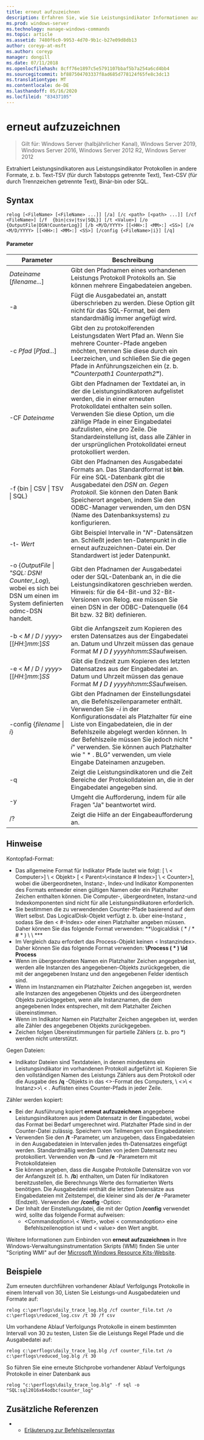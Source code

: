 ```yaml
---
title: erneut aufzuzeichnen
description: Erfahren Sie, wie Sie Leistungsindikator Informationen aus den Leistungs-coutner-Protokolldateien extrahieren.
ms.prod: windows-server
ms.technology: manage-windows-commands
ms.topic: article
ms.assetid: 7480f6c0-9953-4d70-9b1c-b27e09d8db13
author: coreyp-at-msft
ms.author: coreyp
manager: dongill
ms.date: 07/11/2018
ms.openlocfilehash: 8cff76e1897c5e5791107bbaf5b7a254a6cd4bb4
ms.sourcegitcommit: bf887504703337f8ad685d778124f65fe8c3dc13
ms.translationtype: MT
ms.contentlocale: de-DE
ms.lasthandoff: 05/16/2020
ms.locfileid: "83437105"
---
```

# <a name="relog"></a>erneut aufzuzeichnen

> Gilt für: Windows Server (halbjährlicher Kanal), Windows Server 2019, Windows Server 2016, Windows Server 2012 R2, Windows Server 2012

Extrahiert Leistungsindikatoren aus Leistungsindikator Protokollen in andere Formate, z. b. Text-TSV (für durch Tabstopps getrennte Text), Text-CSV (für durch Trennzeichen getrennte Text), Binär-bin oder SQL.

## <a name="syntax"></a>Syntax
```
relog [<FileName> [<FileName> ...]] [/a] [/c <path> [<path> ...]] [/cf <FileName>] [/f  {bin|csv|tsv|SQL}] [/t <Value>] [/o {OutputFile|DSN!CounterLog}] [/b <M/D/YYYY> [[<HH>:] <MM>:] <SS>] [/e <M/D/YYYY> [[<HH>:] <MM>:] <SS>] [/config {<FileName>|i}] [/q]
```

#### <a name="parameters"></a>Parameter

|                                         Parameter                                          |                                                                                                                                                                  Beschreibung                                                                                                                                                                   |
|--------------------------------------------------------------------------------------------|------------------------------------------------------------------------------------------------------------------------------------------------------------------------------------------------------------------------------------------------------------------------------------------------------------------------------------------------|
|                                *Dateiname* [*filename...*]                                 |                                                                                                                      Gibt den Pfadnamen eines vorhandenen Leistungs Protokoll Protokolls an. Sie können mehrere Eingabedateien angeben.                                                                                                                      |
|                                             -a                                             |                                                                                                          Fügt die Ausgabedatei an, anstatt überschrieben zu werden. Diese Option gilt nicht für das SQL-Format, bei dem standardmäßig immer angefügt wird.                                                                                                           |
|                                   -c *Pfad* [*Pfad...*]                                   |                                                       Gibt den zu protokolferenden Leistungsdaten Wert Pfad an. Wenn Sie mehrere Counter-Pfade angeben möchten, trennen Sie diese durch ein Leerzeichen, und schließen Sie die gegen Pfade in Anführungszeichen ein (z. b. **"**<em>Counterpath1</em> <em>Counterpath2</em>**"**).                                                       |
|                                       -CF *Dateiname*                                       |                                            Gibt den Pfadnamen der Textdatei an, in der die Leistungsindikatoren aufgelistet werden, die in einer erneuten Protokolldatei enthalten sein sollen. Verwenden Sie diese Option, um die zählige Pfade in einer Eingabedatei aufzulisten, eine pro Zeile. Die Standardeinstellung ist, dass alle Zähler in der ursprünglichen Protokolldatei erneut protokolliert werden.                                            |
|                                  -f {bin \| CSV \| TSV \| SQL}                                  |                                       Gibt den Pfadnamen des Ausgabedatei Formats an. Das Standardformat ist **bin**. Für eine SQL-Datenbank gibt die Ausgabedatei den *DSN an. Gegen Protokoll*. Sie können den Daten Bank Speicherort angeben, indem Sie den ODBC-Manager verwenden, um den DSN (Name des Datenbanksystems) zu konfigurieren.                                        |
|                                         -t- *Wert*                                         |                                                                                                           Gibt Beispiel Intervalle in "*N*"-Datensätzen an. Schließt jeden ten-Datenpunkt in die erneut aufzuzeichnen-Datei ein. Der Standardwert ist jeder Datenpunkt.                                                                                                           |
| -o {*OutputFile* \| *"SQL: DSN! Counter_Log*}, wobei es sich bei DSN um einen im System definierten odmc-DSN handelt. |                                                   Gibt den Pfadnamen der Ausgabedatei oder der SQL-Datenbank an, in die die Leistungsindikatoren geschrieben werden. <br>Hinweis: für die 64-Bit-und 32-Bit-Versionen von Relog. exe müssen Sie einen DSN in der ODBC-Datenquelle (64 Bit bzw. 32 Bit) definieren.                                                   |
|                          -b \< *M* / *D* / *yyyy*> [[*HH*:]*mm*:]*SS*                           |                                                                          Gibt die Anfangszeit zum Kopieren des ersten Datensatzes aus der Eingabedatei an. Datum und Uhrzeit müssen das genaue Format <em>M</em> **/** <em>D</em> **/** <em>yyyyhh</em>**:**<em>mm</em>**:**<em>SS</em>aufweisen.                                                                          |
|                          -e \< *M* / *D* / *yyyy*> [[*HH*:]*mm*:]*SS*                           |                                                                           Gibt die Endzeit zum Kopieren des letzten Datensatzes aus der Eingabedatei an. Datum und Uhrzeit müssen das genaue Format <em>M</em> **/** <em>D</em> **/** <em>yyyyhh</em>**:**<em>mm</em>**:**<em>SS</em>aufweisen.                                                                            |
|                                -config {*filename* \| *i*}                                 | Gibt den Pfadnamen der Einstellungsdatei an, die Befehlszeilenparameter enthält. Verwenden Sie *-i* in der Konfigurationsdatei als Platzhalter für eine Liste von Eingabedateien, die in der Befehlszeile abgelegt werden können. In der Befehlszeile müssen Sie jedoch nicht " *i*" verwenden. Sie können auch Platzhalter wie " \* . BLG" verwenden, um viele Eingabe Dateinamen anzugeben. |
|                                             -q                                             |                                                                                                                          Zeigt die Leistungsindikatoren und die Zeit Bereiche der Protokolldateien an, die in der Eingabedatei angegeben sind.                                                                                                                           |
|                                             -y                                             |                                                                                                                                            Umgeht die Aufforderung, indem für alle Fragen "Ja" beantwortet wird.                                                                                                                                             |
|                                             /?                                             |                                                                                                                                                      Zeigt die Hilfe an der Eingabeaufforderung an.                                                                                                                                                      |

## <a name="remarks"></a>Hinweise
Kontopfad-Format:
- Das allgemeine Format für Indikator Pfade lautet wie folgt: [ \\ \< Computer>] \\ \< Objekt> [ \< Parent>\\<instance # Index>] \\ \< Counter>], wobei die übergeordneten, Instanz-, Index-und Indikator Komponenten des Formats entweder einen gültigen Namen oder ein Platzhalter Zeichen enthalten können. Die Computer-, übergeordneten, Instanz-und Indexkomponenten sind nicht für alle Leistungsindikatoren erforderlich.
- Sie bestimmen die zu verwendenden Counter-Pfade basierend auf dem Wert selbst. Das LogicalDisk-Objekt verfügt z. b. über eine-Instanz <Index> , sodass Sie den < #-Index> oder einen Platzhalter angeben müssen. Daher können Sie das folgende Format verwenden: **\logicaldisk ( \* / \* # \* ) \\ \\ ***
- Im Vergleich dazu erfordert das Process-Objekt keinen \< Instanzindex>. Daher können Sie das folgende Format verwenden: **\Process ( \* ) \id Process**
- Wenn im übergeordneten Namen ein Platzhalter Zeichen angegeben ist, werden alle Instanzen des angegebenen-Objekts zurückgegeben, die mit der angegebenen Instanz und den angegebenen Felder identisch sind.
- Wenn im Instanznamen ein Platzhalter Zeichen angegeben ist, werden alle Instanzen des angegebenen Objekts und des übergeordneten Objekts zurückgegeben, wenn alle Instanznamen, die dem angegebenen Index entsprechen, mit dem Platzhalter Zeichen übereinstimmen.
- Wenn im Indikator Namen ein Platzhalter Zeichen angegeben ist, werden alle Zähler des angegebenen Objekts zurückgegeben.
- Zeichen folgen Übereinstimmungen für partielle Zählers (z. b. pro *) werden nicht unterstützt.

Gegen Dateien:
-   Indikator Dateien sind Textdateien, in denen mindestens ein Leistungsindikator im vorhandenen Protokoll aufgeführt ist. Kopieren Sie den vollständigen Namen des Leistungs Zählers aus dem Protokoll oder die Ausgabe des **/q** -Objekts in das \<>-Format des Computers, \\ \<>\\ \< Instanz>>\\ \< . Auflisten eines Counter-Pfads in jeder Zeile.

Zähler werden kopiert:
-   Bei der Ausführung kopiert **erneut aufzuzeichnen** angegebene Leistungsindikatoren aus jedem Datensatz in der Eingabedatei, wobei das Format bei Bedarf umgerechnet wird. Platzhalter Pfade sind in der Counter-Datei zulässig.
Speichern von Teilmengen von Eingabedateien:
-   Verwenden Sie den **/t** -Parameter, um anzugeben, dass Eingabedateien in den Ausgabedateien in Intervallen jedes <n> th-Datensatzes eingefügt werden. Standardmäßig werden Daten von jedem Datensatz neu protokolliert.
Verwenden von **/b** -und **/e** -Parametern mit Protokolldateien
-   Sie können angeben, dass die Ausgabe Protokolle Datensätze von vor der Anfangszeit (d. h. **/b**) enthalten, um Daten für Indikatoren bereitzustellen, die Berechnungs Werte des formatierten Werts benötigen. Die Ausgabedatei enthält die letzten Datensätze aus Eingabedateien mit Zeitstempel, die kleiner sind als der **/e** -Parameter (Endzeit).
Verwenden der **/config** -Option:
-   Der Inhalt der Einstellungsdatei, die mit der Option **/config** verwendet wird, sollte das folgende Format aufweisen:
    -   \<Commandoption>\\ \< Wert>, wobei \< commandoption> eine Befehlszeilenoption ist und \< value> den Wert angibt.

Weitere Informationen zum Einbinden von **erneut aufzuzeichnen** in Ihre Windows-Verwaltungsinstrumentation Skripts (WMI) finden Sie unter "Scripting WMI" auf der [Microsoft Windows Resource Kits-Website](https://go.microsoft.com/fwlink/?LinkId=4665).

## <a name="examples"></a>Beispiele
Zum erneuten durchführen vorhandener Ablauf Verfolgungs Protokolle in einem Intervall von 30, Listen Sie Leistungs-und Ausgabedateien und Formate auf:
```
relog c:\perflogs\daily_trace_log.blg /cf counter_file.txt /o c:\perflogs\reduced_log.csv /t 30 /f csv
```
Um vorhandene Ablauf Verfolgungs Protokolle in einem bestimmten Intervall von 30 zu testen, Listen Sie die Leistungs Regel Pfade und die Ausgabedatei auf:
```
relog c:\perflogs\daily_trace_log.blg /cf counter_file.txt /o c:\perflogs\reduced_log.blg /t 30
```
So führen Sie eine erneute Stichprobe vorhandener Ablauf Verfolgungs Protokolle in einer Datenbank aus
```
relog "c:\perflogs\daily_trace_log.blg" -f sql -o "SQL:sql2016x64odbc!counter_log"
```

## <a name="additional-references"></a>Zusätzliche Referenzen
-   - [Erläuterung zur Befehlszeilensyntax](command-line-syntax-key.md)
